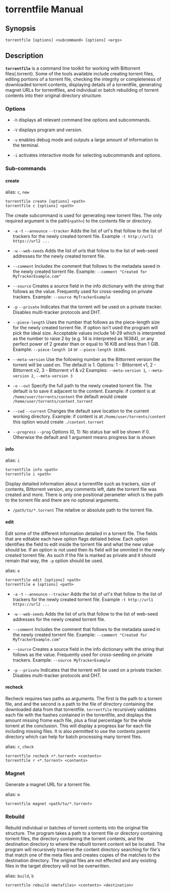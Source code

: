 # torrentfile Manual

## Synopsis

    torrentfile [options] <subcommand> [options] <args>

## Description

**`torrentfile`** is a command line toolkit for working with Bittorrent files(.torrent).
Some of the tools available include creating torrent files, editing portions of a
torrent file, checking the integrity or completeness of downloaded torrent contents,
displaying details of a torrentfile, generating magnet URLs for torrentfiles, and
individual or batch rebuilding of torrent contents into their original directory
structure.

### Options

-   `-h`
    displays all relevant command line options and subcommands.

-   `-V`
    displays program and version.

-   `-v`
    enables debug mode and outputs a large amount of information to the terminal.

-   `-i`
    activates interactive mode for selecting subcommands and options.

### Sub-commands

#### create

alias: `c`, `new`

    torrentfile create [options] <path>
    torrentfile c [options] <path>

The create subcommand is used for generating new torrent files. The only required
argument is the path(`<path>`) to the contents file or directory.

-   `-a` `-t` `--announce` `--tracker`
    Adds the list of url's that follow to the list of trackers for the newly created torrent file.
    Example `-t http://url1 https://url2 ...`

-   `-w` `--web-seeds`
    Adds the list of urls that follow to the list of web-seed addresses for the newly created torrent file.

-   `--comment`
    Includes the comment that follows to the metadata saved in the newly created torrent file.
    Example: `--comment "Created for MyTrackerExample.com"`

-   `--source`
    Creates a source field in the info dictionary with the string that follows as the value. Frequently used for
    cross-seeding on private trackers.
    Example: `--source MyTrackerExample`

-   `-p` `--private`
    Indicates that the torrent will be used on a private tracker. Disables multi-tracker protocols and DHT.

-   `--piece-length`
    Uses the number that follows as the piece-length size for the newly created torrent file. If option isn't used
    the program will pick the ideal size. Acceptable values include 14-29 which is interpreted as the number to raise 2
    by (e.g. 14 is interpreted as 16384), or any perfect power of 2 greater than or equal to 16 KiB and less than 1 GiB.
    Example: `--piece-length 14` or `--piece-length 16384`.

-   `--meta-version`
    Use the following number as the Bittorrent version the torrent will be used on. The default is 1.
    Options: 1 - Bittorrent v1,    2 - Bittorrent v2,    3 - Bittorrent v1 & v2
    Examples: `--meta-version 1`, `--meta-version 2`, `--meta-version 3`

-   `-o` `--out`
    Specify the full path to the newly created torrent file.  The default is to save it adjacent to the content.
    Example: if content is at `/home/user/torrents/content` the default would create `/home/user/torrents/content.torrent`

-   `--cwd` `--current`
    Changes the default save location to the current working directory.
    Example: if content is at `/home/user/torrents/content` this option would create `./content.torrent`

-   `--progress` `--prog`
    Options (0, 1):  No status bar will be shown if 0.  Otherwise the default and 1 argument means progress bar is shown

#### info

alias: `i`

    torrentfile info <path>
    torrentfile i <path>

Display detailed information about a torrentfile such as trackers,
size of contents, Bittorrent version, any comments left, date the
torrent file was created and more. There is only one positional perameter
which is the path to the torrent file and there are no optional arguments.

-   `/path/to/*.torrent`
    The relative or absolute path to the torrent file.

#### edit

Edit some of the different information detailed in a torrent file. The fields that
are editable each have option flags detialed below. Each option identifies the
field to edit inside the torrent file and what the new value should be. If an
option is not used then its field will be ommited in the newly created torrent
file. As such if the file is marked as private and it should remain that way,
the `-p` option should be used.

alias: `e`

    torrentfile edit [options] <path>
    torrentfile e [options] <path>

-   `-a` `-t` `--announce` `--tracker`
    Adds the list of url's that follow to the list of trackers for the newly created torrent file.
    Example `-t http://url1 https://url2 ...`

-   `-w` `--web-seeds`
    Adds the list of urls that follow to the list of web-seed addresses for the newly created torrent file.

-   `--comment`
    Includes the comment that follows to the metadata saved in the newly created torrent file.
    Example: `--comment "Created for MyTrackerExample.com"`

-   `--source`
    Creates a source field in the info dictionary with the string that follows as the value. Frequently used for
    cross-seeding on private trackers.
    Example: `--source MyTrackerExample`

-   `-p` `--private`
    Indicates that the torrent will be used on a private tracker.  Disables multi-tracker protocols and DHT.

#### recheck

Recheck requires two paths as arguments. The first is the path to a torrent file, and
and the second is a path to the file of directory containing the downloaded data
from that torrentfile. `torrentfile` recursively validates each file with the hashes
contained in the torrentfile, and displays the amount missing frome each file, plus
a final percentage for the whole torrent at the conclusion. This will display a
progress bar for each file including missing files. It is also permitted to use
the contents parent directory which can help for batch processing many torrent files.

alias: `r`, `check`

    torrentfile recheck <*.torrent> <contents>
    torrentfile r <*.torrent> <contents>

### Magnet

Generate a magnet URL for a torrent file.

alias: `m`

    torrentfile magnet <path/to/*.torrent>

### Rebuild

Rebuild individual or batches of torrent contents into the original file structure.
The program takes a path to a torrent file or directory containing torrent files,
the directory containing the torrent contents, and the destination directory to
where the rebuilt torrent content wil be located. The program will recursively
traverse the content directory searching for file's that match one of the meta files
and creates copies of the matches to the destination directory. The original files
are not effected and any existing files in the target directory will not be
overwritten.

alias: `build`, `b`

    torrentfile rebuild <metafiles> <contents> <destination>
